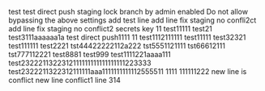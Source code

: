 test
test
direct push staging lock branch  by admin
enabled Do not allow bypassing the above settings
add test line
add line fix staging no confli2ct
add line fix staging no conflict2
secrets key 11
test11111
test21
test3111aaaaaa1a
test direct push1111
11
test1112111111
test11111
test32321
test111111
test2221
tst44422222112a222
tst5551121111
tst66612111
tst777112221
test8881
test999
test1111221aaaa111
test2322211322312111111111111111111223333
test2322211322312111111aaa1111111111112555511
1111
111111222
new line is conflict
new line conflict1
line 314
